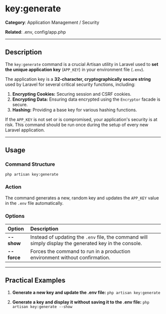# key:generate

**Category**: Application Management / Security

**Related**: .env, config/app.php

---

## Description

The `key:generate` command is a crucial Artisan utility in Laravel used to **set the unique application key** (`APP_KEY`) in your environment file (`.env`).

The application key is a **32-character, cryptographically secure string** used by Laravel for several critical security functions, including:

1.  **Encrypting Cookies:** Securing session and CSRF cookies.
2.  **Encrypting Data:** Ensuring data encrypted using the `Encryptor` facade is secure.
3.  **Hashing:** Providing a base key for various hashing functions.

If the `APP_KEY` is not set or is compromised, your application's security is at risk. This command should be run once during the setup of every new Laravel application.

---

## Usage

### Command Structure

`php artisan key:generate`

### Action

The command generates a new, random key and updates the `APP_KEY` value in the `.env` file automatically.

### Options

| Option | Description |
| :--- | :--- |
| **--show** | Instead of updating the `.env` file, the command will simply display the generated key in the console. |
| **--force** | Forces the command to run in a production environment without confirmation. |

---

## Practical Examples

1.  **Generate a new key and update the .env file:**
    `php artisan key:generate`

2.  **Generate a key and display it without saving it to the .env file:**
    `php artisan key:generate --show`
